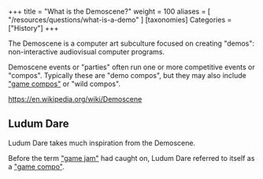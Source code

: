 +++
title = "What is the Demoscene?"
weight = 100
aliases = [
    "/resources/questions/what-is-a-demo"
]
[taxonomies]
Categories = ["History"]
+++

The Demoscene is a computer art subculture focused on creating "demos": non-interactive audiovisual computer programs.

Demoscene events or "parties" often run one or more competitive events or "compos". Typically these are "demo compos", but they may also include ["game compos"](/resources/questions/what-is-a-game-compo) or "wild compos".

<https://en.wikipedia.org/wiki/Demoscene>


## Ludum Dare
Ludum Dare takes much inspiration from the Demoscene.

Before the term ["game jam"](/resources/questions/what-is-a-game-jam) had caught on, Ludum Dare referred to itself as a ["game compo"](/resources/questions/what-is-a-game-compo).
